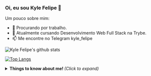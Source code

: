 ### Oi, eu sou Kyle Felipe 👋

Um pouco sobre mim:

- 🔭 Procurando por trabalho.
- 🌱 Atualmente cursando Desenvolvimento Web Full Stack na Trybe.
- 📫 Me encontre no Telegram kyle_felipe  


![Kyle Felipe's github stats](https://github-readme-stats.vercel.app/api?username=kylefelipe&show_icons=true&theme=blue-green)

[![Top Langs](https://github-readme-stats.vercel.app/api/top-langs/?username=kylefelipe&&layout=compact)](https://github.com/anuraghazra/github-readme-stats)

<details>
  <summary> <b>Things to know about me! </b> <i>(Click to expand)</i> </summary>
    <b>
    Coloque aqui umas coisas
 <zdetails>
